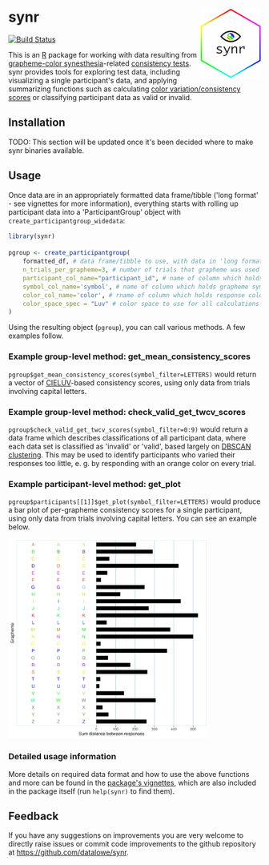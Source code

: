 # synr <img src="man/figures/synr_logo.png" align="right" width="120" />
[![Build Status](https://app.travis-ci.com/datalowe/synr.svg?branch=master)](https://app.travis-ci.com/datalowe/synr)

This is an [R](https://www.r-project.org/) package for working with data resulting from [grapheme-color synesthesia](https://en.wikipedia.org/wiki/Grapheme%E2%80%93color_synesthesia)-related [consistency tests](https://www.ncbi.nlm.nih.gov/pmc/articles/PMC4118597/#S4title). synr provides tools for exploring test data, including visualizing a single participant's data, and applying summarizing functions such as calculating [color variation/consistency scores](https://www.ncbi.nlm.nih.gov/pmc/articles/PMC4118597/#S4title) or classifying participant data as valid or invalid.

## Installation
TODO: This section will be updated once it's been decided where to make synr binaries available. 

## Usage
Once data are in an appropriately formatted data frame/tibble ('long format' - see vignettes for more information), everything starts with rolling up participant data into a 'ParticipantGroup' object with `create_participantgroup_widedata`:

```r
library(synr)

pgroup <- create_participantgroup(
    formatted_df, # data frame/tibble to use, with data in 'long format'
    n_trials_per_grapheme=3, # number of trials that grapheme was used for
    participant_col_name="participant_id", # name of column which holds participant ID's
    symbol_col_name='symbol', # name of column which holds grapheme symbol strings
    color_col_name='color', # rname of column which holds response color HEX codes
    color_space_spec = "Luv" # color space to use for all calculations with participant group
)
```
Using the resulting object (`pgroup`), you can call various methods. A few examples follow. 

### Example group-level method: get_mean_consistency_scores
`pgroup$get_mean_consistency_scores(symbol_filter=LETTERS)` would return a vector of [CIELUV](https://en.wikipedia.org/wiki/CIELUV)-based consistency scores, using only data from trials involving capital letters.

### Example group-level method: check_valid_get_twcv_scores
`pgroup$check_valid_get_twcv_scores(symbol_filter=0:9)` would return a data frame which describes classifications of all participant data, where each data set is classified as 'invalid' or 'valid', based largely on [DBSCAN clustering](https://en.wikipedia.org/wiki/DBSCAN). This may be used to identify participants who varied their responses too little, e. g. by responding with an orange color on every trial.

### Example participant-level method: get_plot
`pgroup$participants[[1]]$get_plot(symbol_filter=LETTERS)` would produce a bar plot of per-grapheme consistency scores for a single participant, using only data from trials involving capital letters. You can see an example below.

<img src="man/figures/example_consistency_plot.png" width="400" alt="Example bar plot of grapheme-level consistency scores">

### Detailed usage information
More details on required data format and how to use the above functions and more can be found in the [package's vignettes](https://datalowe.github.io/synr/articles/), which are also included in the package itself (run `help(synr)` to find them).

## Feedback
If you have any suggestions on improvements you are very welcome to directly raise issues or commit code improvements to the github repository at https://github.com/datalowe/synr.
